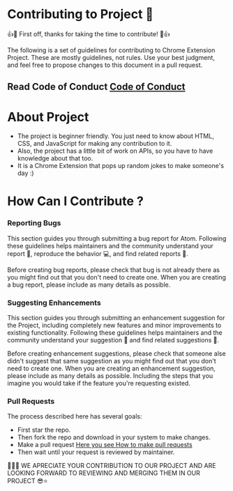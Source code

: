 # Contributing to Project 🤩
👍🎉 First off, thanks for taking the time to contribute! 🎉👍

The following is a set of guidelines for contributing to Chrome Extension Project. These are mostly guidelines, not rules. Use your best judgment, and feel free to propose changes to this document in a pull request.

## Read Code of Conduct [Code of Conduct](https://github.com/Sanju-github002/Chrome-Extension/blob/main/CODE_OF_CONDUCT.md)

# About Project
- The project is beginner friendly. You just need to know about HTML, CSS, and JavaScript for making any contribution to it.
- Also, the project has a little bit of work on APIs, so you have to have knowledge about that too.
- It is a Chrome Extension that pops up random jokes to make someone's day :)

# How Can I Contribute ?
### Reporting Bugs

This section guides you through submitting a bug report for Atom. Following these guidelines helps maintainers and the community understand your report :pencil:, reproduce the behavior :computer:, and find related reports :mag_right:.

Before creating bug reports, please check that bug is not already there as you might find out that you don't need to create one. When you are creating a bug report, please include as many details as possible.

### Suggesting Enhancements

This section guides you through submitting an enhancement suggestion for the Project, including completely new features and minor improvements to existing functionality. Following these guidelines helps maintainers and the community understand your suggestion :pencil: and find related suggestions :mag_right:.

Before creating enhancement suggestions, please check that someone alse didn't suggest that same suggestion as you might find out that you don't need to create one. When you are creating an enhancement suggestion, please include as many details as possible. Including the steps that you imagine you would take if the feature you're requesting existed.

### Pull Requests

The process described here has several goals:

- First star the repo.
- Then fork the repo and download in your system to make changes.
- Make a pull request [Here you see How to make pull requests](https://docs.github.com/en/pull-requests/collaborating-with-pull-requests/proposing-changes-to-your-work-with-pull-requests/creating-a-pull-request)
- Then wait until your request is reviewed by maintainer.


✌🏻✨ WE APRECIATE YOUR CONTRIBUTION TO OUR PROJECT AND ARE LOOKING FORWARD TO REVIEWING AND MERGING THEM IN OUR PROJECT 😎⭐

